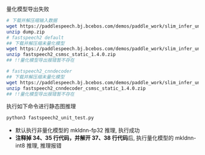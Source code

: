 量化模型导出失败
```bash
# 下载并解压缩输入数据
wget https://paddlespeech.bj.bcebos.com/demos/paddle_work/slim_infer_unittest/fastspeech2/dump.zip
unzip dump.zip
# fastspeech2 default
## 下载并解压缩未量化模型
wget https://paddlespeech.bj.bcebos.com/demos/paddle_work/slim_infer_unittest/fastspeech2/fastspeech2_csmsc_static_1.4.0.zip
unzip fastspeech2_csmsc_static_1.4.0.zip
## !!量化模型导出报错暂不存在

# fastspeech2_cnndecoder
## 下载并解压缩未量化模型
wget https://paddlespeech.bj.bcebos.com/demos/paddle_work/slim_infer_unittest/fastspeech2/fastspeech2_cnndecoder_csmsc_static_1.4.0.zip
unzip fastspeech2_cnndecoder_csmsc_static_1.4.0.zip
## !!量化模型导出报错暂不存在

```

执行如下命令进行静态图推理
```bash
python3 fastspeech2_unit_test.py
```
- 默认执行非量化模型的 mkldnn-fp32 推理, 执行成功
- **注释掉 34、35 行代码，并解开 37、38 行代码**后, 执行量化模型的 mkldnn-int8 推理, 推理报错